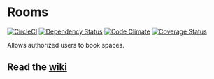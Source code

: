# Rooms

[![CircleCI](https://circleci.com/gh/NYULibraries/rooms.svg?style=svg)](https://circleci.com/gh/NYULibraries/rooms)
[![Dependency Status](https://gemnasium.com/NYULibraries/rooms.png)](https://gemnasium.com/NYULibraries/rooms)
[![Code Climate](https://codeclimate.com/github/NYULibraries/rooms.png)](https://codeclimate.com/github/NYULibraries/rooms)
[![Coverage Status](https://coveralls.io/repos/NYULibraries/rooms/badge.png?branch=master)](https://coveralls.io/r/NYULibraries/rooms)

Allows authorized users to book spaces.

## Read the [wiki](https://github.com/NYULibraries/rooms/wiki)
